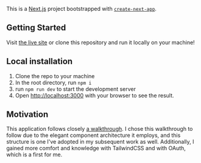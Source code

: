 This is a [Next.js](https://nextjs.org/) project bootstrapped with [`create-next-app`](https://github.com/vercel/next.js/tree/canary/packages/create-next-app).

## Getting Started

Visit [the live site](https://notbnb.vercel.app/) or clone this repository and run it locally on your machine!

## Local installation
1. Clone the repo to your machine
2. In the root directory, run `npm i`
3. run `npm run dev` to start the development server
4. Open [http://localhost:3000](http://localhost:3000) with your browser to see the result.

## Motivation
This application follows closely [a walkthrough](https://www.youtube.com/watch?v=c_-b_isI4vg). I chose this walkthrough to follow due to the elegant component architecture it employs, and this structure is one I've adopted in my subsequent work as well.
Additionally, I gained more comfort and knowledge with TailwindCSS and with OAuth, which is a first for me.

